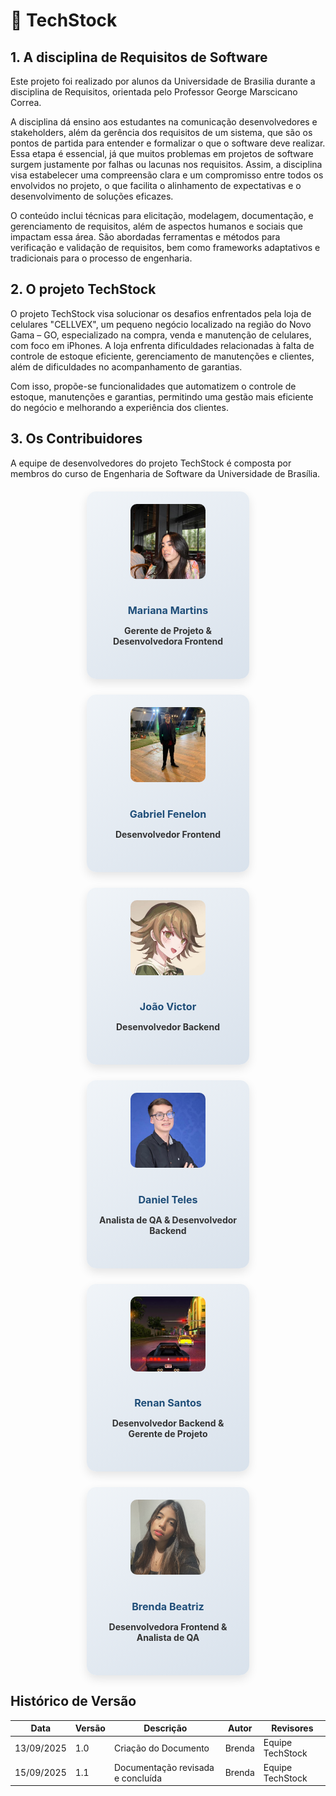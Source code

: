 # 🚀 TechStock

## 1. A disciplina de Requisitos de Software
Este projeto foi realizado por alunos da Universidade de Brasilia durante a disciplina de Requisitos, orientada pelo Professor George Marscicano Correa.

A disciplina dá ensino aos estudantes na comunicação desenvolvedores e stakeholders, além da gerência dos requisitos de um sistema, que são os pontos de partida para entender e formalizar o que o software deve realizar. Essa etapa é essencial, já que muitos problemas em projetos de software surgem justamente por falhas ou lacunas nos requisitos. Assim, a disciplina visa estabelecer uma compreensão clara e um compromisso entre todos os envolvidos no projeto, o que facilita o alinhamento de expectativas e o desenvolvimento de soluções eficazes.

O conteúdo inclui técnicas para elicitação, modelagem, documentação, e gerenciamento de requisitos, além de aspectos humanos e sociais que impactam essa área. São abordadas ferramentas e métodos para verificação e validação de requisitos, bem como frameworks adaptativos e tradicionais para o processo de engenharia.

## 2. O projeto TechStock
O projeto TechStock visa solucionar os desafios enfrentados pela loja de celulares "CELLVEX", um pequeno negócio localizado na região do Novo Gama – GO, especializado na compra, venda e manutenção de celulares, com foco em iPhones. A loja enfrenta dificuldades relacionadas à falta de controle de estoque eficiente, gerenciamento de manutenções e clientes, além de dificuldades no acompanhamento de garantias.

Com isso, propõe-se funcionalidades que automatizem o controle de estoque, manutenções e garantias, permitindo uma gestão mais eficiente do negócio e melhorando a experiência dos clientes.


## 3. Os Contribuidores
A equipe de desenvolvedores do projeto TechStock é composta por membros do curso de Engenharia de Software da Universidade de Brasília.

<div class="team-container">

  <!-- Card Mariana Martins -->
  <div class="team-card">
    <img src="assets/Mariana_perfil.jpg" alt="Mariana Martins"/>
    <h3>Mariana Martins</h3>
    <p class="role">Gerente de Projeto & Desenvolvedora Frontend</p>
    <div class="social-links">
      <a href="https://github.com/Marianamrts" target="_blank">GitHub</a>
    </div>
  </div>

  <!-- Card Gabriel Fenelon -->
  <div class="team-card">
    <img src="assets/Gabriel_perfil.jpg" alt="Gabriel Fenelon"/>
    <h3>Gabriel Fenelon</h3>
    <p class="role">Desenvolvedor Frontend</p>
    <div class="social-links">
      <a href="https://github.com/Fenelas" target="_blank">GitHub</a>
    </div>
  </div>

  <!-- Card João Victor -->
  <div class="team-card">
    <img src="assets/Joao_perfil.jpg" alt="João Victor"/>
    <h3>João Victor</h3>
    <p class="role">Desenvolvedor Backend</p>
    <div class="social-links">
      <a href="https://github.com/Chaotzuu" target="_blank">GitHub</a>
    </div>
  </div>

  <!-- Card Daniel Teles -->
  <div class="team-card">
    <img src="assets/Daniel_perfil.jpg" alt="Daniel Teles"/>
    <h3>Daniel Teles</h3>
    <p class="role">Analista de QA & Desenvolvedor Backend</p>
    <div class="social-links">
      <a href="https://github.com/dtdanielteles" target="_blank">GitHub</a>
      <a href="https://www.linkedin.com/in/daniel-teles-brito" target="_blank">LinkedIn</a>
    </div>
  </div>

  <!-- Card Renan -->
  <div class="team-card">
    <img src="assets/Renan_img.jpg" alt="Renan"/>
    <h3>Renan Santos</h3>
    <p class="role">Desenvolvedor Backend & Gerente de Projeto</p>
    <div class="social-links">
      <a href="https://github.com/rsribeiro1" target="_blank">GitHub</a>
    </div>
  </div>

  <!-- Card Brenda Beatriz -->
  <div class="team-card">
    <img src="assets/brenda_perfil.jpeg" alt="Brenda Beatriz"/>
    <h3>Brenda Beatriz</h3>
    <p class="role">Desenvolvedora Frontend & Analista de QA</p>
    <div class="social-links">
      <a href="https://github.com/Brwnds" target="_blank">GitHub</a>
      <a href="https://www.linkedin.com/in/brenda-beatriz" target="_blank">LinkedIn</a>
    </div>
  </div>

</div>

<style>
.team-container {
  display: flex;
  flex-wrap: wrap;
  justify-content: center;
  gap: 25px;
  margin-top: 20px;
}

.team-card {
  width: 220px;
  background: linear-gradient(145deg, #f0f4f8, #d9e2ec);
  border-radius: 15px;
  padding: 20px;
  text-align: center;
  box-shadow: 0 6px 15px rgba(0,0,0,0.1);
  transition: transform 0.3s, box-shadow 0.3s;
  position: relative;
}

.team-card img {
  width: 120px;
  height: 120px;
  border-radius: 10px;
  object-fit: cover;
  margin-bottom: 15px;
}

.team-card h3 {
  font-size: 1.15em;
  color: #1f4e79;
  margin-bottom: 5px;
}

.team-card .role {
  font-weight: bold;
  color: #333;
  margin-bottom: 15px;
}

.team-card .social-links {
  display: flex;
  justify-content: center;
  gap: 15px;
  opacity: 0;
  transform: translateY(20px);
  transition: opacity 0.4s, transform 0.4s;
}

.team-card .social-links a {
  text-decoration: none;
  font-weight: bold;
  color: #1f4e79;
  transition: color 0.2s;
}

.team-card .social-links a:hover {
  color: #0d2b4f;
}

.team-card:hover {
  transform: translateY(-10px);
  box-shadow: 0 12px 25px rgba(0,0,0,0.2);
}

.team-card:hover .social-links {
  opacity: 1;
  transform: translateY(0);
}
</style>


## Histórico de Versão
| Data | Versão | Descrição | Autor | Revisores |
|------|--------|-----------|-------|-----------|
| 13/09/2025 | 1.0 | Criação do Documento | Brenda| Equipe TechStock |
| 15/09/2025 | 1.1 |Documentação revisada e concluída| Brenda| Equipe TechStock|
